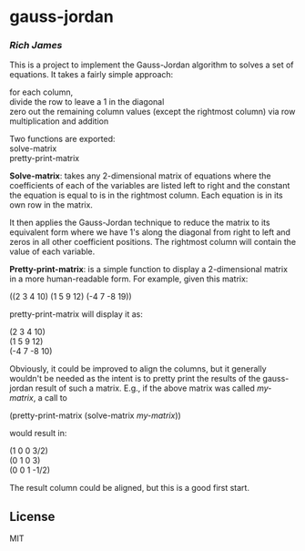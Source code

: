 # gauss-jordan
### _Rich James_

This is a project to implement the Gauss-Jordan algorithm to solves a set of equations.
It takes a fairly simple approach:

  for each column,\
    divide the row to leave a 1 in the diagonal\
    zero out the remaining column values (except the rightmost column) via row
	  multiplication and addition
	  
Two functions are exported:\
 solve-matrix\
 pretty-print-matrix
 
**Solve-matrix**: takes any 2-dimensional matrix of equations where the coefficients of each of the variables are listed left to right and the constant the equation is equal to is in the rightmost column.  Each equation is in its own row in the matrix.

It then applies the Gauss-Jordan technique to reduce the matrix to its equivalent form where we have 1's along the diagonal from right to left and zeros in all other coefficient positions.  The rightmost column will contain the value of each variable.

**Pretty-print-matrix**: is a simple function to display a 2-dimensional matrix in a more human-readable form. For example, given this matrix: 

 ((2 3 4 10) (1 5 9 12) (-4 7 -8 19))

pretty-print-matrix will display it as:

 (2 3 4 10)\
 (1 5 9 12)\
 (-4 7 -8 10)
 
Obviously, it could be improved to align the columns, but it generally wouldn't be needed as the intent is to pretty print the results of the gauss-jordan result of such a matrix.  E.g., if the above matrix was called *my-matrix*, a call to

(pretty-print-matrix (solve-matrix *my-matrix*))

would result in:

 (1 0 0 3/2)\
 (0 1 0 3)\
 (0 0 1 -1/2)

The result column could be aligned, but this is a good first start.

## License

MIT

